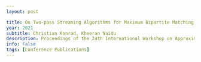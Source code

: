 ```yaml
---
layout: post

title: On Two-pass Streaming Algorithms for Maximum Bipartite Matching
year: 2021
subtitle: Christian Konrad, Kheeran Naidu
description: Proceedings of the 24th International Workshop on Approximation Algorithms for Combinatorial Optimization Problems (APPROX 2021)
info: False
tags: [Conference Publications]
---
```

